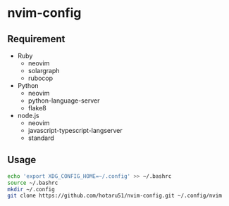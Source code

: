 # nvim-config

## Requirement
- Ruby
  - neovim
  - solargraph
  - rubocop
- Python
  - neovim
  - python-language-server
  - flake8
- node.js
  - neovim
  - javascript-typescript-langserver
  - standard

## Usage
```sh
echo 'export XDG_CONFIG_HOME=~/.config' >> ~/.bashrc
source ~/.bashrc
mkdir ~/.config
git clone https://github.com/hotaru51/nvim-config.git ~/.config/nvim
```
